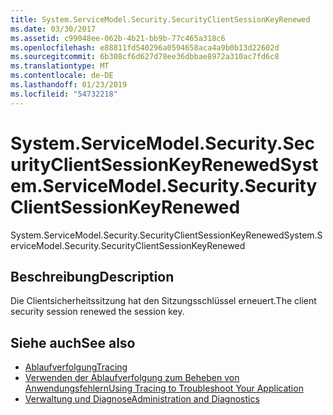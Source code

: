 ```yaml
---
title: System.ServiceModel.Security.SecurityClientSessionKeyRenewed
ms.date: 03/30/2017
ms.assetid: c99048ee-062b-4b21-bb9b-77c465a318c6
ms.openlocfilehash: e88811fd540296a0594658aca4a9b0b13d22602d
ms.sourcegitcommit: 6b308cf6d627d78ee36dbbae8972a310ac7fd6c8
ms.translationtype: MT
ms.contentlocale: de-DE
ms.lasthandoff: 01/23/2019
ms.locfileid: "54732218"
---
```

# <a name="systemservicemodelsecuritysecurityclientsessionkeyrenewed"></a><span data-ttu-id="d85f1-102">System.ServiceModel.Security.SecurityClientSessionKeyRenewed</span><span class="sxs-lookup"><span data-stu-id="d85f1-102">System.ServiceModel.Security.SecurityClientSessionKeyRenewed</span></span>
<span data-ttu-id="d85f1-103">System.ServiceModel.Security.SecurityClientSessionKeyRenewed</span><span class="sxs-lookup"><span data-stu-id="d85f1-103">System.ServiceModel.Security.SecurityClientSessionKeyRenewed</span></span>  
  
## <a name="description"></a><span data-ttu-id="d85f1-104">Beschreibung</span><span class="sxs-lookup"><span data-stu-id="d85f1-104">Description</span></span>  
 <span data-ttu-id="d85f1-105">Die Clientsicherheitssitzung hat den Sitzungsschlüssel erneuert.</span><span class="sxs-lookup"><span data-stu-id="d85f1-105">The client security session renewed the session key.</span></span>  
  
## <a name="see-also"></a><span data-ttu-id="d85f1-106">Siehe auch</span><span class="sxs-lookup"><span data-stu-id="d85f1-106">See also</span></span>
- [<span data-ttu-id="d85f1-107">Ablaufverfolgung</span><span class="sxs-lookup"><span data-stu-id="d85f1-107">Tracing</span></span>](../../../../../docs/framework/wcf/diagnostics/tracing/index.md)
- [<span data-ttu-id="d85f1-108">Verwenden der Ablaufverfolgung zum Beheben von Anwendungsfehlern</span><span class="sxs-lookup"><span data-stu-id="d85f1-108">Using Tracing to Troubleshoot Your Application</span></span>](../../../../../docs/framework/wcf/diagnostics/tracing/using-tracing-to-troubleshoot-your-application.md)
- [<span data-ttu-id="d85f1-109">Verwaltung und Diagnose</span><span class="sxs-lookup"><span data-stu-id="d85f1-109">Administration and Diagnostics</span></span>](../../../../../docs/framework/wcf/diagnostics/index.md)
